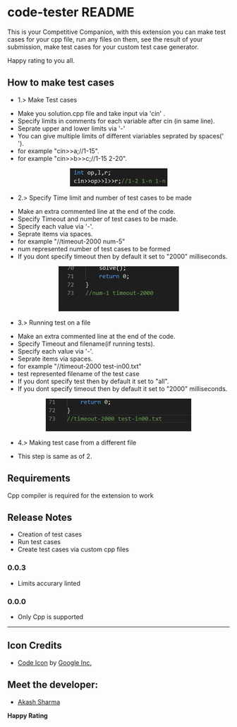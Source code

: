# code-tester README
This is your Competitive Companion, with this extension you can make test cases for your cpp file, run any files on them, see the result of your submission, make test cases for your custom test case generator.

Happy rating to you all.

## How to make test cases

* 1.> Make Test cases

- Make you solution.cpp file and take input via 'cin' .
- Specify limits in comments for each variable after cin (in same line).
- Seprate upper and lower limits via '-'
- You can give multiple limits of different viariables seprated by spaces(' ').
- for example "cin>>a;//1-15".
- for example "cin>>b>>c;//1-15 2-20".

<p align="center">
  <img src="https://raw.githubusercontent.com/Akash-Sharma1/code_tester/master/images/Screenshot%20(513).png">
</p>

* 2.> Specify Time limit and number of test cases to be made

- Make an extra commented line at the end of the code. 
- Specify Timeout and  number of test cases to be made.
- Specify each value via '-'.
- Seprate items via spaces.
- for example "//timeout-2000 num-5"
- num represented number of test cases to be formed
- If you dont specify timeout then by default it set to "2000" milliseconds.

<p align="center">
  <img src="https://raw.githubusercontent.com/Akash-Sharma1/code_tester/master/images/Screenshot%20(515).png">
</p>

* 3.> Running test on a file

- Make an extra commented line at the end of the code. 
- Specify Timeout and filename(if running tests).
- Specify each value via '-'.
- Seprate items via spaces.
- for example "//timeout-2000 test-in00.txt"
- test represented filename of the test case
- If you dont specify test then by default it set to "all".
- If you dont specify timeout then by default it set to "2000" milliseconds.

<p align="center">
  <img src="https://raw.githubusercontent.com/Akash-Sharma1/code_tester/master/images/Screenshot%20(517).png">
</p>

* 4.> Making test case from a different file

- This step is same as of 2.


## Requirements

Cpp compiler is required for the extension to work

## Release Notes

* Creation of test cases
* Run test cases
* Create test cases via custom cpp files

### 0.0.3

* Limits accurary linted

### 0.0.0

* Only Cpp is supported

-----------------------------------------------------------------------------------------------------------
## Icon Credits
* <a href="https://iconscout.com/icons/code" target="_blank">Code Icon</a> by <a href="https://iconscout.com/contributors/google-inc" target="_blank">Google Inc.</a>

## Meet the developer:
* [Akash Sharma](https://github.com/Akash-Sharma1/akash-sharma1.github.io)

**Happy Rating**
